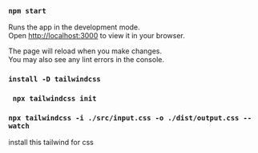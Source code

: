 ### `npm start`

Runs the app in the development mode.\
Open [http://localhost:3000](http://localhost:3000) to view it in your browser.

The page will reload when you make changes.\
You may also see any lint errors in the console.

### `install -D tailwindcss`
### ` npx tailwindcss init`
### `npx tailwindcss -i ./src/input.css -o ./dist/output.css --watch `

install this tailwind for css